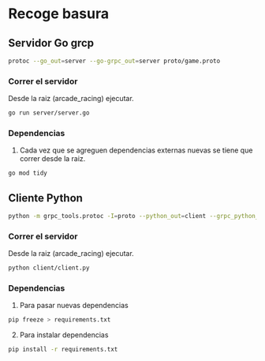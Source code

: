 # Recoge basura

## Servidor Go grcp

```bash
protoc --go_out=server --go-grpc_out=server proto/game.proto

```

### Correr el servidor 

Desde la raiz (arcade_racing) ejecutar.

```bash
go run server/server.go
```

### Dependencias

1. Cada vez que se agreguen dependencias externas nuevas se tiene que correr desde la raiz. 

```bash
go mod tidy
```

## Cliente Python

```bash
python -m grpc_tools.protoc -I=proto --python_out=client --grpc_python_out=client proto/game.proto

```

### Correr el servidor 

Desde la raiz (arcade_racing) ejecutar.
```bash
python client/client.py
```


### Dependencias

1. Para pasar nuevas dependencias

```bash
pip freeze > requirements.txt
```
2. Para instalar dependencias

```bash
pip install -r requirements.txt
```
